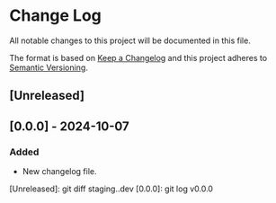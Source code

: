 # Change Log
All notable changes to this project will be documented in this file.

The format is based on [Keep a Changelog](http://keepachangelog.com/)
and this project adheres to [Semantic Versioning](http://semver.org/).

## [Unreleased]

## [0.0.0] - 2024-10-07

### Added

- New changelog file.

[Unreleased]: git diff staging..dev
[0.0.0]: git log v0.0.0
